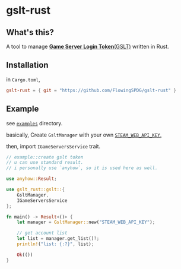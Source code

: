# gslt-rust

## What's this?

A tool to manage [**Game Server Login Token**(GSLT)](https://steamcommunity.com/dev/managegameservers) written in Rust.

## Installation
in `Cargo.toml`,

```toml
gslt-rust = { git = "https://github.com/FlowingSPDG/gslt-rust" }
```

## Example
see [`examples`](https://github.com/FlowingSPDG/gslt-rust/tree/master/examples) directory.

basically, Create `GsltManager` with your own [`STEAM_WEB_API_KEY`,](https://steamcommunity.com/dev/apikey)

then, import `IGameServersService` trait.

```rs
// example::create gslt token
// u can use standard result.
// i personally use `anyhow`, so it is used here as well.

use anyhow::Result;

use gslt_rust::gslt::{
    GsltManager,
    IGameServersService
};

fn main() -> Result<()> {
    let manager = GsltManager::new("STEAM_WEB_API_KEY");

    // get account list
    let list = manager.get_list()?;
    println!("list: {:?}", list);

    Ok(())
}
```
